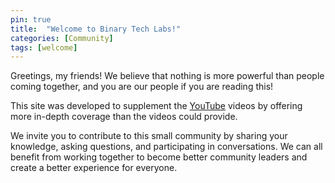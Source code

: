 ```yaml
---
pin: true
title:  "Welcome to Binary Tech Labs!"
categories: [Community]
tags: [welcome]
---
```


Greetings, my friends! We believe that nothing is more powerful than people coming together, and you are our people if you are reading this!

This site was developed to supplement the [YouTube](https://www.youtube.com/c/BinaryTechLabs) videos by offering more in-depth coverage than the videos could provide.

We invite you to contribute to this small community by sharing your knowledge, asking questions, and participating in conversations. We can all benefit from working together to become better community leaders and create a better experience for everyone.
